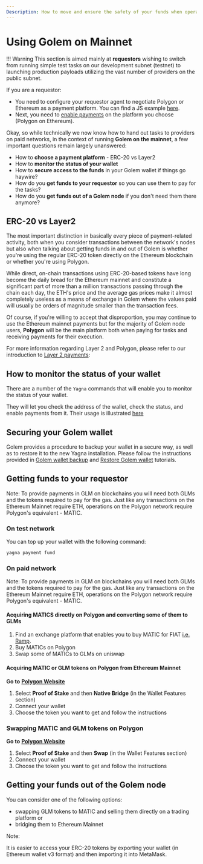 ```yaml
---
Description: How to move and ensure the safety of your funds when operating on mainnet
---
```


# Using Golem on Mainnet

!!! Warning
This section is aimed mainly at **requestors** wishing to switch from running simple test tasks on our development subnet (testnet) to launching production payloads utilizing the vast number of providers on the public subnet.

If you are a requestor:

* You need to configure your requestor agent to negotiate Polygon or Ethereum as a payment platform. You can find a JS example [here](/docs/creators/javascript/examples/switching-to-mainnet).
* Next, you need to [enable payments](/docs/creators/javascript/examples/tools/managing-golem-wallet) on the platform you choose (Polygon on Ethereum).

Okay, so while technically we now know how to hand out tasks to providers on paid networks, in the context of running **Golem on the mainnet**, a few important questions remain largely unanswered:

* How to **choose a payment platform** - ERC-20 vs Layer2
* How to **monitor the status of your wallet**
* How to **secure access to the funds** in your Golem wallet if things go haywire?
* How do you **get funds to your requestor** so you can use them to pay for the tasks?
* How do you **get funds out of a Golem node** if you don't need them there anymore?


## ERC-20 vs Layer2

The most important distinction in basically every piece of payment-related activity, both when you consider transactions between the network's nodes but also when talking about getting funds in and out of Golem is whether you're using the regular ERC-20 token directly on the Ethereum blockchain or whether you're using Polygon.

While direct, on-chain transactions using ERC-20-based tokens have long become the daily bread for the Ethereum mainnet and constitute a significant part of more than a million transactions passing through the chain each day, the ETH's price and the average gas prices make it almost completely useless as a means of exchange in Golem where the values paid will usually be orders of magnitude smaller than the transaction fees.

Of course, if you're willing to accept that disproportion, you may continue to use the Ethereum mainnet payments but for the majority of Golem node users, **Polygon** will be the main platform both when paying for tasks and receiving payments for their execution.

For more information regarding Layer 2 and Polygon, please refer to our introduction to [Layer 2 payments](/docs/golem/payments/layer-2-payments):

## How to monitor the status of your wallet

There are a number of the `Yagna` commands that will enable you to monitor the status of your wallet.

They will let you check the address of the wallet, check the status, and enable payments from it. Their usage is illustrated [here](/docs/creators/javascript/examples/tools/managing-golem-wallet)


## Securing your Golem wallet

Golem provides a procedure to backup your wallet in a secure way, as well as to restore it to the new Yagna installation. 
Please follow the instructions provided in [Golem wallet backup](/docs/creators/javascript/examples/tools/golem-wallet-backup) and [Restore Golem wallet](/docs/creators/javascript/examples/tools/restoring-golem-wallet) tutorials.

## Getting funds to your requestor

Note: To provide payments in GLM on blockchains you will need both GLMs and the tokens required to pay for the gas.
Just like any transactions on the Ethereum Mainnet require ETH, operations on the Polygon network require Polygon's equivalent - MATIC.

### On test network

You can top up your wallet with the following command:

```bash
yagna payment fund
```
### On paid network

Note: To provide payments in GLM on blockchains you will need both GLMs and the tokens required to pay for the gas.
Just like any transactions on the Ethereum Mainnet require ETH, operations on the Polygon network require Polygon's equivalent - MATIC.

#### Acquiring MATICS directly on Polygon and converting some of them to GLMs

1. Find an exchange platform that enables you to buy MATIC for FIAT [i.e. Ramp](https://ramp.network/).
2. Buy MATICs on Polygon
3. Swap some of MATICs to GLMs on uniswap

#### Acquiring MATIC or GLM tokens on Polygon from Ethereum Mainnet

**Go to** [**Polygon Website**](https://wallet.polygon.technology)

1. Select **Proof of Stake** and then **Native Bridge** (in the Wallet Features section)
2. Connect your wallet
3. Choose the token you want to get and follow the instructions

### Swapping MATIC and GLM tokens on Polygon

**Go to** [**Polygon Website**](https://wallet.polygon.technology)
1. Select **Proof of Stake** and then **Swap** (in the Wallet Features section)
2. Connect your wallet
3. Choose the token you want to get and follow the instructions


## Getting your funds out of the Golem node

You can consider one of the following options:

* swapping GLM tokens to MATIC and selling them directly on a trading platform or
* bridging them to Ethereum Mainnet 

Note:

It is easier to access your ERC-20 tokens by exporting your wallet (in Ethereum wallet v3 format) and then importing it into MetaMask. 